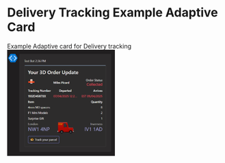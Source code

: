 # Delivery Tracking Example Adaptive Card
Example Adaptive card for Delivery tracking 
 <img src="DeliveryTrackingExample-image.png" align="left" width="50%"/>
 


